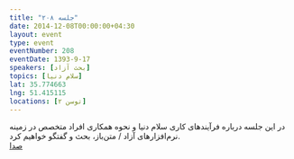 ```yaml
---
title: "جلسه ۲۰۸"
date: 2014-12-08T00:00:00+04:30
layout: event
type: event
eventNumber: 208
eventDate: 1393-9-17
speakers: [بحث آزاد]
topics: [سلام دنیا]
lat: 35.774663
lng: 51.415115
locations: [توسن ۲]
---
```

در این جلسه درباره فرآیندهای کاری سلام دنیا و نحوه همکاری افراد متخصص در زمینه نرم‌افزارهای آزاد / متن‌باز، بحث و گفتگو خواهیم کرد.  
[صدا](https://archive.org/details/tehlug_208_interactive_salamdonya)